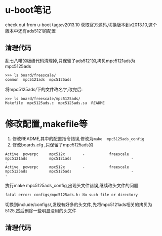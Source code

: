 # u-boot笔记

check out from u-boot tags:v2013.10
获取官方源码,切换版本到v2013.10,这个版本中还有ads5121的配置

## 清理代码
乱七八糟的板级代码清理掉,只保留了ads5121的,拷贝mpc5121ads为mpc5125ads
```
>>> ls board/freescale/
common  mpc5121ads  mpc5125ads
```
将mpc5125ads/下的文件改名字,改完后:
```
>>> ls board/freescale/mpc5125ads/
Makefile  mpc5125ads.c  mpc5125ads.su  README
```

# 修改配置,makefile等
1. 修改README,其中的配置指令错误,修改为`make  mpc5125ads_config`
1. 修改boards.cfg ,只保留了mpc5125ads的
```
Active  powerpc     mpc512x        -           freescale       mpc5121ads          mpc5121ads                           -                                                                                                                                 -
Active  powerpc     mpc512x        -           freescale       mpc5125ads          mpc5125ads                           -                                                                                                                                 -
```

执行make  mpc5125ads_config,出现头文件错误,继续改头文件的问题
```
fatal error: configs/mpc5125ads.h: No such file or directory
```
切换到include/configs/,发现有好多的头文件,先将mpc5121ads相关的拷贝为5125,然后删除一些明显没用的头文件

## 清理代码
